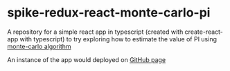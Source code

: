 # spike-redux-react-monte-carlo-pi
A repository for a simple react app in typescript (created with create-react-app with typescript) to try exploring how to estimate the value of PI using [monte-carlo algorithm](https://en.wikipedia.org/wiki/Monte_Carlo_algorithm)

An instance of the app would deployed on [GitHub page]()
